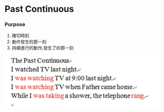 # Past Continuous

### Purpose 

1. 確切時刻
2. 動作發生的那一刻
3. 持續進行的動作,發生了的那一刻

![](../.gitbook/assets/screen-shot-2021-07-14-at-7.09.53-pm.png)

